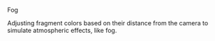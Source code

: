 Fog

Adjusting fragment colors based on their distance from the camera to simulate atmospheric effects, like fog.

